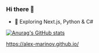### Hi there 👋

- 🌱 Exploring Next.js, Python & C#

[![Anurag's GitHub stats](https://github-readme-stats.vercel.app/api?username=alex-marinov)](https://github.com/anuraghazra/github-readme-stats)  

<https://alex-marinov.github.io/>  

<!--
**alex-marinov/alex-marinov** is a ✨ _special_ ✨ repository because its `README.md` (this file) appears on your GitHub profile.

Here are some ideas to get you started:

- 🔭 I’m currently working on ...
- 🌱 I’m currently learning ...
- 👯 I’m looking to collaborate on ...
- 🤔 I’m looking for help with ...
- 💬 Ask me about ...
- 📫 How to reach me: ...
- 😄 Pronouns: ...
- ⚡ Fun fact: ...
-->
